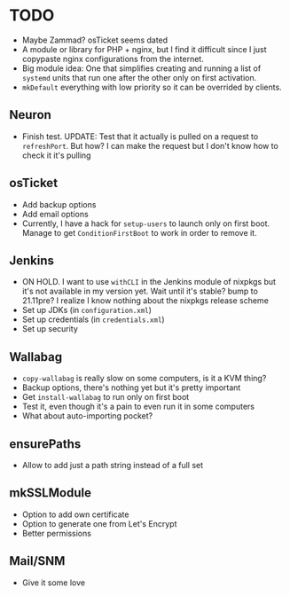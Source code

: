 # TODO
* Maybe Zammad? osTicket seems dated
* A module or library for PHP + nginx, but I find it difficult since I just copypaste nginx configurations from the internet.
* Big module idea: One that simplifies creating and running a list of `systemd` units that run one after the other only on first activation.
* `mkDefault` everything with low priority so it can be overrided by clients.

## Neuron
* Finish test. UPDATE: Test that it actually is pulled on a request to `refreshPort`. But how? I can make the request but I don't know how to check it it's pulling

## osTicket
* Add backup options
* Add email options
* Currently, I have a hack for `setup-users` to launch only on first boot. Manage to get `ConditionFirstBoot` to work in order to remove it.

## Jenkins
* ON HOLD. I want to use `withCLI` in the Jenkins module of nixpkgs but it's not available in my version yet. Wait until it's stable? bump to 21.11pre? I realize I know nothing about the nixpkgs release scheme
* Set up JDKs (in `configuration.xml`)
* Set up credentials (in `credentials.xml`)
* Set up security

## Wallabag
* `copy-wallabag` is really slow on some computers, is it a KVM thing?
* Backup options, there's nothing yet but it's pretty important
* Get `install-wallabag` to run only on first boot
* Test it, even though it's a pain to even run it in some computers
* What about auto-importing pocket?

## ensurePaths
* Allow to add just a path string instead of a full set

## mkSSLModule
* Option to add own certificate
* Option to generate one from Let's Encrypt
* Better permissions

## Mail/SNM
* Give it some love
